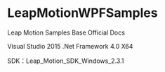 # LeapMotionWPFSamples
Leap Motion Samples Base Official Docs

Visual Studio 2015
.Net Framework 4.0
X64

SDK：Leap_Motion_SDK_Windows_2.3.1
